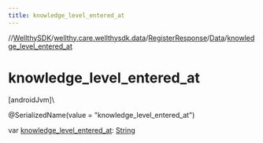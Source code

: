 ```yaml
---
title: knowledge_level_entered_at
---
```

//[WellthySDK](../../../../index.html)/[wellthy.care.wellthysdk.data](../../index.html)/[RegisterResponse](../index.html)/[Data](index.html)/[knowledge_level_entered_at](knowledge_level_entered_at.html)



# knowledge_level_entered_at



[androidJvm]\




@SerializedName(value = "knowledge_level_entered_at")



var [knowledge_level_entered_at](knowledge_level_entered_at.html): [String](https://kotlinlang.org/api/latest/jvm/stdlib/kotlin/-string/index.html)




